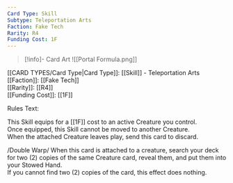```yaml
---
Card Type: Skill
Subtype: Teleportation Arts
Faction: Fake Tech
Rarity: R4
Funding Cost: 1F
---
```

> [!info]- Card Art
> ![[Portal Formula.png]]

[[CARD TYPES/Card Type|Card Type]]: [[Skill]] - Teleportation Arts  
[[Faction]]: [[Fake Tech]]  
[[Rarity]]: [[R4]]  
[[Funding Cost]]: [[1F]]  

Rules Text:  

This Skill equips for a [[1F]] cost to an active Creature you control.  
Once equipped, this Skill cannot be moved to another Creature.  
When the attached Creature leaves play, send this card to discard.  

/Double Warp/ When this card is attached to a creature, search your deck for two (2) copies of the same Creature card, reveal them, and put them into your Stowed Hand.  
If you cannot find two (2) copies of the card, this effect does nothing.  